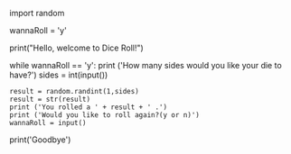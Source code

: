 import random

wannaRoll = 'y'

print("Hello, welcome to Dice Roll!")

while wannaRoll == 'y':
    print ('How many sides would you like your die to have?')
    sides = int(input())

    result = random.randint(1,sides)
    result = str(result)
    print ('You rolled a ' + result + ' .')
    print ('Would you like to roll again?(y or n)')
    wannaRoll = input()
            
print('Goodbye')
